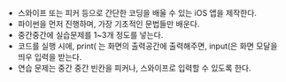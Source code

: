 - 스와이프 또는 피커 등으로 간단한 코딩을 배울 수 있는 iOS 앱을 제작한다.
- 파이썬을 먼저 진행하며, 가장 기초적인 문법들만 배운다.
- 중간중간에 실습문제를 1~3개 정도를 넣는다.
- 코드를 실행 시에, print( 는 화면의 출력공간에 출력해주면, input(은 화면 모달을 띄우 입력을 받는다.
- 연습 문제는 중간 중간 빈칸을 피커나, 스와이프로 입력할 수 있도록 한다.
  
